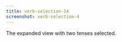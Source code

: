 ```yaml
---
title: verb-selection-24
screenshot: verb-selection-4
---
```

The expanded view with two tenses selected.